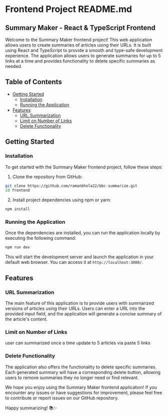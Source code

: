 # Frontend Project README.md

## Summary Maker - React & TypeScript Frontend

Welcome to the Summary Maker frontend project! This web application allows users to create summaries of articles using their URLs. It is built using React and TypeScript to provide a smooth and type-safe development experience. The application allows users to generate summaries for up to 5 links at a time and provides functionality to delete specific summaries as needed.

## Table of Contents

- [Getting Started](#getting-started)
  - [Installation](#installation)
  - [Running the Application](#running-the-application)
- [Features](#features)
  - [URL Summarization](#url-summarization)
  - [Limit on Number of Links](#limit-on-number-of-links)
  - [Delete Functionality](#delete-functionality)

## Getting Started

### Installation

To get started with the Summary Maker frontend project, follow these steps:

1. Clone the repository from GitHub:

```bash
git clone https://github.com/ramanbhola22/bbc-summarize.git
cd frontend
```

2. Install project dependencies using npm or yarn:

```bash
npm install

```

### Running the Application

Once the dependencies are installed, you can run the application locally by executing the following command:

```bash
npm run dev

```

This will start the development server and launch the application in your default web browser. You can access it at `http://localhost:3000/`.

## Features

### URL Summarization

The main feature of this application is to provide users with summarized versions of articles using their URLs. Users can enter a URL into the provided input field, and the application will generate a concise summary of the article's content.

### Limit on Number of Links

user can summarized once a time update to 5 articles via paste 5 links

### Delete Functionality

The application also offers the functionality to delete specific summaries. Each generated summary will have a corresponding delete button, allowing users to remove summaries they no longer need or find relevant.

We hope you enjoy using the Summary Maker frontend application! If you encounter any issues or have suggestions for improvement, please feel free to contribute or report issues on our GitHub repository.

Happy summarizing! 📚✨
